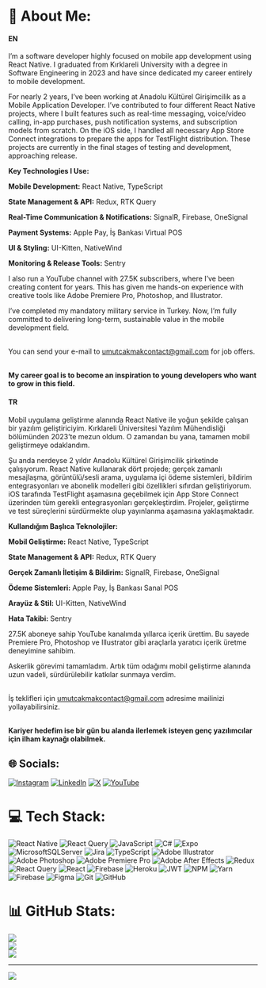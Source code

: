 # 💫 About Me:
#### EN
I’m a software developer highly focused on mobile app development using React Native. I graduated from Kırklareli University with a degree in Software Engineering in 2023 and have since dedicated my career entirely to mobile development.

For nearly 2 years, I’ve been working at Anadolu Kültürel Girişimcilik as a Mobile Application Developer. I’ve contributed to four different React Native projects, where I built features such as real-time messaging, voice/video calling, in-app purchases, push notification systems, and subscription models from scratch. On the iOS side, I handled all necessary App Store Connect integrations to prepare the apps for TestFlight distribution. These projects are currently in the final stages of testing and development, approaching release.

<b>Key Technologies I Use:</b>

<b>Mobile Development:</b> React Native, TypeScript

<b>State Management & API:</b> Redux, RTK Query

<b>Real-Time Communication & Notifications:</b> SignalR, Firebase, OneSignal

<b>Payment Systems:</b> Apple Pay, İş Bankası Virtual POS

<b>UI & Styling:</b> UI-Kitten, NativeWind

<b>Monitoring & Release Tools:</b> Sentry

I also run a YouTube channel with 27.5K subscribers, where I’ve been creating content for years. This has given me hands-on experience with creative tools like Adobe Premiere Pro, Photoshop, and Illustrator.

I’ve completed my mandatory military service in Turkey. Now, I’m fully committed to delivering long-term, sustainable value in the mobile development field.

<br>You can send your e-mail to umutcakmakcontact@gmail.com for job offers.

<br><b>My career goal is to become an inspiration to young developers who want to grow in this field.</b>

#### TR
Mobil uygulama geliştirme alanında React Native ile yoğun şekilde çalışan bir yazılım geliştiriciyim. Kırklareli Üniversitesi Yazılım Mühendisliği bölümünden 2023’te mezun oldum. O zamandan bu yana, tamamen mobil geliştirmeye odaklandım.

Şu anda nerdeyse 2 yıldır Anadolu Kültürel Girişimcilik şirketinde çalışıyorum. React Native kullanarak dört projede; gerçek zamanlı mesajlaşma, görüntülü/sesli arama, uygulama içi ödeme sistemleri, bildirim entegrasyonları ve abonelik modelleri gibi özellikleri sıfırdan geliştiriyorum. iOS tarafında TestFlight aşamasına geçebilmek için App Store Connect üzerinden tüm gerekli entegrasyonları gerçekleştirdim. Projeler, geliştirme ve test süreçlerini sürdürmekte olup yayınlanma aşamasına yaklaşmaktadır.

<b>Kullandığım Başlıca Teknolojiler:</b>

<b>Mobil Geliştirme:</b> React Native, TypeScript

<b>State Management & API:</b> Redux, RTK Query

<b>Gerçek Zamanlı İletişim & Bildirim:</b> SignalR, Firebase, OneSignal

<b>Ödeme Sistemleri:</b> Apple Pay, İş Bankası Sanal POS

<b>Arayüz & Stil:</b> UI-Kitten, NativeWind

<b>Hata Takibi:</b> Sentry

27.5K aboneye sahip YouTube kanalımda yıllarca içerik ürettim. Bu sayede Premiere Pro, Photoshop ve Illustrator gibi araçlarla yaratıcı içerik üretme deneyimine sahibim.

Askerlik görevimi tamamladım. Artık tüm odağımı mobil geliştirme alanında uzun vadeli, sürdürülebilir katkılar sunmaya verdim.

<br>İş teklifleri için umutcakmakcontact@gmail.com adresime mailinizi yollayabilirsiniz.


<br><b>Kariyer hedefim ise bir gün bu alanda ilerlemek isteyen genç yazılımcılar için ilham kaynağı olabilmek.</b>


## 🌐 Socials:
[![Instagram](https://img.shields.io/badge/Instagram-%23E4405F.svg?logo=Instagram&logoColor=white)](https://instagram.com/umutcakmak1) [![LinkedIn](https://img.shields.io/badge/LinkedIn-%230077B5.svg?logo=linkedin&logoColor=white)](https://linkedin.com/in/umutcakmak1) [![X](https://img.shields.io/badge/X-black.svg?logo=X&logoColor=white)](https://x.com/umutcakmaks) [![YouTube](https://img.shields.io/badge/YouTube-%23FF0000.svg?logo=YouTube&logoColor=white)](https://youtube.com/@umutcakmak) 

# 💻 Tech Stack:
![React Native](https://img.shields.io/badge/react_native-%2320232a.svg?style=plastic&logo=react&logoColor=%2361DAFB) ![React Query](https://img.shields.io/badge/-React%20Query-FF4154?style=plastic&logo=react%20query&logoColor=white) ![JavaScript](https://img.shields.io/badge/javascript-%23323330.svg?style=plastic&logo=javascript&logoColor=%23F7DF1E) ![C#](https://img.shields.io/badge/c%23-%23239120.svg?style=plastic&logo=csharp&logoColor=white) ![Expo](https://img.shields.io/badge/expo-1C1E24?style=plastic&logo=expo&logoColor=#D04A37) ![MicrosoftSQLServer](https://img.shields.io/badge/Microsoft%20SQL%20Server-CC2927?style=plastic&logo=microsoft%20sql%20server&logoColor=white) ![Jira](https://img.shields.io/badge/jira-%230A0FFF.svg?style=plastic&logo=jira&logoColor=white) ![TypeScript](https://img.shields.io/badge/typescript-%23007ACC.svg?style=plastic&logo=typescript&logoColor=white) ![Adobe Illustrator](https://img.shields.io/badge/adobe%20illustrator-%23FF9A00.svg?style=plastic&logo=adobe%20illustrator&logoColor=white) ![Adobe Photoshop](https://img.shields.io/badge/adobe%20photoshop-%2331A8FF.svg?style=plastic&logo=adobe%20photoshop&logoColor=white) ![Adobe Premiere Pro](https://img.shields.io/badge/Adobe%20Premiere%20Pro-9999FF.svg?style=plastic&logo=Adobe%20Premiere%20Pro&logoColor=white) ![Adobe After Effects](https://img.shields.io/badge/Adobe%20After%20Effects-9999FF.svg?style=plastic&logo=Adobe%20After%20Effects&logoColor=white) ![Redux](https://img.shields.io/badge/redux-%23593d88.svg?style=plastic&logo=redux&logoColor=white) ![React Query](https://img.shields.io/badge/-React%20Query-FF4154?style=plastic&logo=react%20query&logoColor=white) ![React](https://img.shields.io/badge/react-%2320232a.svg?style=plastic&logo=react&logoColor=%2361DAFB) ![Firebase](https://img.shields.io/badge/firebase-%23039BE5.svg?style=plastic&logo=firebase) ![Heroku](https://img.shields.io/badge/heroku-%23430098.svg?style=plastic&logo=heroku&logoColor=white) ![JWT](https://img.shields.io/badge/JWT-black?style=plastic&logo=JSON%20web%20tokens) ![NPM](https://img.shields.io/badge/NPM-%23CB3837.svg?style=plastic&logo=npm&logoColor=white) ![Yarn](https://img.shields.io/badge/yarn-%232C8EBB.svg?style=plastic&logo=yarn&logoColor=white) ![Firebase](https://img.shields.io/badge/firebase-a08021?style=plastic&logo=firebase&logoColor=ffcd34) ![Figma](https://img.shields.io/badge/figma-%23F24E1E.svg?style=plastic&logo=figma&logoColor=white) ![Git](https://img.shields.io/badge/git-%23F05033.svg?style=plastic&logo=git&logoColor=white) ![GitHub](https://img.shields.io/badge/github-%23121011.svg?style=plastic&logo=github&logoColor=white)
# 📊 GitHub Stats:
![](https://github-readme-stats-sigma-five.vercel.app/api?username=umutcakmaks&theme=dark&hide_border=false&include_all_commits=false&count_private=false)<br/>
![](https://github-readme-streak-stats.herokuapp.com/?user=umutcakmaks&theme=dark&hide_border=false)<br/>
![](https://github-readme-stats-sigma-five.vercel.app/api/top-langs/?username=umutcakmaks&theme=dark&hide_border=false&include_all_commits=false&count_private=false&layout=compact)

---
[![](https://visitcount.itsvg.in/api?id=umutcakmaks&icon=0&color=6)](https://visitcount.itsvg.in)

<!-- Proudly created with GPRM ( https://gprm.itsvg.in ) -->
